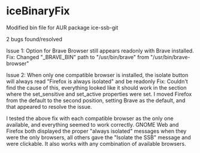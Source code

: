 # iceBinaryFix
Modified bin file for AUR package ice-ssb-git

2 bugs found/resolved

Issue 1: Option for Brave Browser still appears readonly with Brave installed.
Fix: Changed "_BRAVE_BIN" path to "/usr/bin/brave" from "/usr/bin/brave-browser"

Issue 2: When only one compatible browser is installed, the isolate button will always read "Firefox is always isolated" and be readonly
Fix: Couldn't find the cause of this, everything looked like it should work in the section where the set_sensitive and set_active properties were set. I moved Firefox from the default to the second position, setting Brave as the default, and that appeared to resolve the issue. 

I tested the above fix with each compatible browser as the only one available, and everything seemed to work correctly. GNOME Web and Firefox both displayed the proper "always isolated" messages when they were the only browsers, all others gave the "Isolate the SSB" message and were clickable. It also works with any combination of available browsers. 
